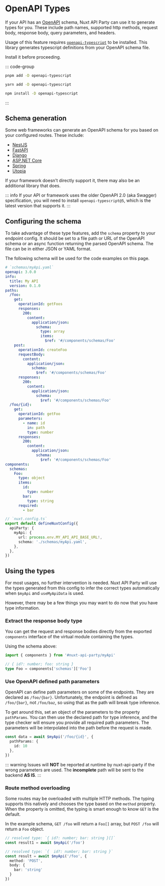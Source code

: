 # OpenAPI Types

If your API has an [OpenAPI](https://swagger.io/resources/open-api/) schema, Nuxt API Party can use it to generate types for you. These include path names, supported http methods, request body, response body, query parameters, and headers.

Usage of this feature requires [`openapi-typescript`](https://www.npmjs.com/package/openapi-typescript) to be installed. This library generates typescript definitions from your OpenAPI schema file.

Install it before proceeding.

::: code-group

```bash [pnpm]
pnpm add -D openapi-typescript
```

```bash [yarn]
yarn add -D openapi-typescript
```

```bash [npm]
npm install -D openapi-typescript
```

:::

## Schema generation

Some web frameworks can generate an OpenAPI schema for you based on your configured routes. These include:

- [NestJS](https://docs.nestjs.com/openapi/introduction)
- [FastAPI](https://fastapi.tiangolo.com/)
- [Django](https://www.django-rest-framework.org/api-guide/schemas/)
- [ASP.NET Core](https://learn.microsoft.com/en-us/aspnet/core/tutorials/web-api-help-pages-using-swagger)
- [Spring](https://springdoc.org/)
- [Utopia](https://docs.rs/utoipa/latest/utoipa/)

If your framework doesn't directly support it, there may also be an additional library that does.

::: info
If your API or framework uses the older OpenAPI 2.0 (aka Swagger) specification, you will need to install `openapi-typescript@5`, which is the latest version that supports it.
:::

## Configuring the schema

To take advantage of these type features, add the `schema` property to your endpoint config. It should be set to a file path or URL of the OpenAPI schema or an async function returning the parsed OpenAPI schema. The file can be in either JSON or YAML format.

The following schema will be used for the code examples on this page.

```yaml
# `schemas/myApi.yaml`
openapi: 3.0.0
info:
  title: My API
  version: 0.1.0
paths:
  /foo:
    get:
      operationId: getFoos
      responses:
        200:
          content:
            application/json:
              schema:
                type: array
                items:
                  $ref: '#/components/schemas/Foo'
    post:
      operationId: createFoo
      requestBody:
        content:
          application/json:
            schema:
              $ref: '#/components/schemas/Foo'
      responses:
        200:
          content:
            application/json:
              schema:
                $ref: '#/components/schemas/Foo'
  /foo/{id}:
    get:
      operationId: getFoo
      parameters:
        - name: id
          in: path
          type: number
      responses:
        200:
          content:
            application/json:
              schema:
                $ref: '#/components/schemas/Foo'
components:
  schemas:
    Foo:
      type: object
      items:
        id:
          type: number
        bar:
          type: string
      required:
        - bar
```

```ts
// `nuxt.config.ts`
export default defineNuxtConfig({
  apiParty: {
    myApi: {
      url: process.env.MY_API_API_BASE_URL!,
      schema: './schemas/myApi.yaml',
    },
  },
})
```

## Using the types

For most usages, no further intervention is needed. Nuxt API Party will use the types generated from this config to infer the correct types automatically when `$myApi` and `useMyApiData` is used.

However, there may be a few things you may want to do now that you have type information.

### Extract the response body type

You can get the request and response bodies directly from the exported `components` interface of the virtual module containing the types.

Using the schema above:

```ts
import { components } from '#nuxt-api-party/myApi'

// { id?: number; foo: string }
type Foo = components['schemas']['Foo']
```

### Use OpenAPI defined path parameters

OpenAPI can define path parameters on some of the endpoints. They are declared as `/foo/{bar}`. Unfortunately, the endpoint is defined as `/foo/{bar}`, not `/foo/baz`, so using that as the path will break type inference.

To get around this, set an object of the parameters to the property `pathParams`. You can then use the declared path for type inference, and the type checker will ensure you provide all required path parameters. The parameters will be interpolated into the path before the request is made.

```ts
const data = await $myApi('/foo/{id}', {
  pathParams: {
    id: 10
  },
})
```

::: warning
Issues will **NOT** be reported at runtime by nuxt-api-party if the wrong parameters are used. The **incomplete** path will be sent to the backend **AS IS**.
:::

### Route method overloading

Some routes may be overloaded with multiple HTTP methods. The typing supports this natively and chooses the type based on the `method` property. When the property is omitted, the typing is smart enough to know `GET` is the default.

In the example schema, `GET /foo` will return a `Foo[]` array, but `POST /foo` will return a `Foo` object.

```ts
// resolved type: `{ id?: number; bar: string }[]`
const result1 = await $myApi('/foo')

// resolved type: `{  id?: number; bar: string }`
const result = await $myApi('/foo', {
  method: 'POST',
  body: {
    bar: 'string'
  }
})
```
